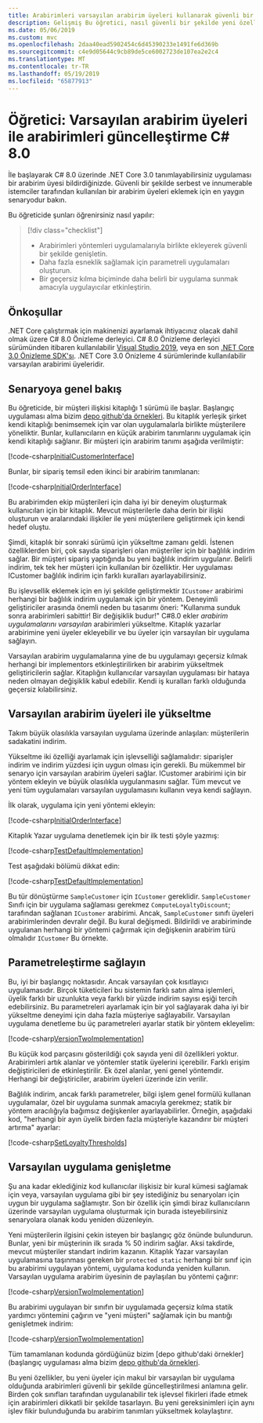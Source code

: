 ```yaml
---
title: Arabirimleri varsayılan arabirim üyeleri kullanarak güvenli bir şekilde güncelleştirmeC#
description: Gelişmiş Bu öğretici, nasıl güvenli bir şekilde yeni özellikler mevcut arabirimi tanımları için tüm sınıfları ve bu arabirimi uygulayan yapıları bozmadan ekleyebileceğinizi açıklar.
ms.date: 05/06/2019
ms.custom: mvc
ms.openlocfilehash: 2daa40ead5902454c6d45390233e1491fe6d369b
ms.sourcegitcommit: c4e9d05644c9cb89de5ce6002723de107ea2e2c4
ms.translationtype: MT
ms.contentlocale: tr-TR
ms.lasthandoff: 05/19/2019
ms.locfileid: "65877913"
---
```

# <a name="tutorial-update-interfaces-with-default-interface-members-in-c-80"></a>Öğretici: Varsayılan arabirim üyeleri ile arabirimleri güncelleştirme C# 8.0

İle başlayarak C# 8.0 üzerinde .NET Core 3.0 tanımlayabilirsiniz uygulaması bir arabirim üyesi bildirdiğinizde. Güvenli bir şekilde serbest ve innumerable istemciler tarafından kullanılan bir arabirim üyeleri eklemek için en yaygın senaryodur bakın.

Bu öğreticide şunları öğrenirsiniz nasıl yapılır:

> [!div class="checklist"]
> * Arabirimleri yöntemleri uygulamalarıyla birlikte ekleyerek güvenli bir şekilde genişletin.
> * Daha fazla esneklik sağlamak için parametreli uygulamaları oluşturun.
> * Bir geçersiz kılma biçiminde daha belirli bir uygulama sunmak amacıyla uygulayıcılar etkinleştirin.

## <a name="prerequisites"></a>Önkoşullar

.NET Core çalıştırmak için makinenizi ayarlamak ihtiyacınız olacak dahil olmak üzere C# 8.0 Önizleme derleyici. C# 8.0 Önizleme derleyici sürümünden itibaren kullanılabilir [Visual Studio 2019](https://visualstudio.microsoft.com/downloads/?utm_medium=microsoft&utm_source=docs.microsoft.com&utm_campaign=inline+link&utm_content=download+vs2019), veya en son [.NET Core 3.0 Önizleme SDK'sı](https://dotnet.microsoft.com/download/dotnet-core/3.0). .NET Core 3.0 Önizleme 4 sürümlerinde kullanılabilir varsayılan arabirimi üyeleridir.

## <a name="scenario-overview"></a>Senaryoya genel bakış

Bu öğreticide, bir müşteri ilişkisi kitaplığı 1 sürümü ile başlar. Başlangıç uygulaması alma bizim [depo github'da örnekleri](https://github.com/dotnet/samples/tree/master/csharp/tutorials/default-interface-members-versions/starter/customer-relationship). Bu kitaplık yerleşik şirket kendi kitaplığı benimsemek için var olan uygulamalarla birlikte müşterilere yöneliktir. Bunlar, kullanıcıların en küçük arabirim tanımlarını uygulamak için kendi kitaplığı sağlanır. Bir müşteri için arabirim tanımı aşağıda verilmiştir:

[!code-csharp[InitialCustomerInterface](~/samples/csharp/tutorials/default-interface-members-versions/starter/customer-relationship/ICustomer.cs?name=SnippetICustomerVersion1)]

Bunlar, bir sipariş temsil eden ikinci bir arabirim tanımlanan:

[!code-csharp[InitialOrderInterface](~/samples/csharp/tutorials/default-interface-members-versions/starter/customer-relationship/IOrder.cs?name=SnippetIorderVersion1)]

Bu arabirimden ekip müşterileri için daha iyi bir deneyim oluşturmak kullanıcıları için bir kitaplık. Mevcut müşterilerle daha derin bir ilişki oluşturun ve aralarındaki ilişkiler ile yeni müşterilere geliştirmek için kendi hedef oluştu.

Şimdi, kitaplık bir sonraki sürümü için yükseltme zamanı geldi. İstenen özelliklerden biri, çok sayıda siparişleri olan müşteriler için bir bağlılık indirim sağlar. Bir müşteri sipariş yaptığında bu yeni bağlılık indirim uygulanır. Belirli indirim, tek tek her müşteri için kullanılan bir özelliktir. Her uygulaması ICustomer bağlılık indirim için farklı kuralları ayarlayabilirsiniz. 

Bu işlevsellik eklemek için en iyi şekilde geliştirmektir `ICustomer` arabirimi herhangi bir bağlılık indirim uygulamak için bir yöntem. Deneyimli geliştiriciler arasında önemli neden bu tasarımı öneri: "Kullanıma sunduk sonra arabirimleri sabittir! Bir değişiklik budur!" C#8.0 ekler *arabirim uygulamalarını varsayılan* arabirimleri yükseltme. Kitaplık yazarlar arabirimine yeni üyeler ekleyebilir ve bu üyeler için varsayılan bir uygulama sağlayın.

Varsayılan arabirim uygulamalarına yine de bu uygulamayı geçersiz kılmak herhangi bir implementors etkinleştirilirken bir arabirim yükseltmek geliştiricilerin sağlar. Kitaplığın kullanıcılar varsayılan uygulaması bir hataya neden olmayan değişiklik kabul edebilir. Kendi iş kuralları farklı olduğunda geçersiz kılabilirsiniz.

## <a name="upgrade-with-default-interface-members"></a>Varsayılan arabirim üyeleri ile yükseltme

Takım büyük olasılıkla varsayılan uygulama üzerinde anlaşılan: müşterilerin sadakatini indirim.

Yükseltme iki özelliği ayarlamak için işlevselliği sağlamalıdır: siparişler indirim ve indirim yüzdesi için uygun olması için gerekli. Bu mükemmel bir senaryo için varsayılan arabirim üyeleri sağlar. ICustomer arabirimi için bir yöntem ekleyin ve büyük olasılıkla uygulanmasını sağlar. Tüm mevcut ve yeni tüm uygulamaları varsayılan uygulamasını kullanın veya kendi sağlayın.

İlk olarak, uygulama için yeni yöntemi ekleyin:

[!code-csharp[InitialOrderInterface](~/samples/csharp/tutorials/default-interface-members-versions/finished/customer-relationship/ICustomer.cs?name=SnippetLoyaltyDiscountVersionOne)]

Kitaplık Yazar uygulama denetlemek için bir ilk testi şöyle yazmış:

[!code-csharp[TestDefaultImplementation](~/samples/csharp/tutorials/default-interface-members-versions/finished/customer-relationship/Program.cs?name=SnippetTestDefaultImplementation)]

Test aşağıdaki bölümü dikkat edin:

[!code-csharp[TestDefaultImplementation](~/samples/csharp/tutorials/default-interface-members-versions/finished/customer-relationship/Program.cs?name=SnippetHighlightCast)]

Bu tür dönüştürme `SampleCustomer` için `ICustomer` gereklidir. `SampleCustomer` Sınıfı için bir uygulama sağlaması gerekmez `ComputeLoyaltyDiscount`; tarafından sağlanan `ICustomer` arabirimi. Ancak, `SampleCustomer` sınıfı üyeleri arabirimlerinden devralır değil. Bu kural değişmedi. Bildirildi ve arabiriminde uygulanan herhangi bir yöntemi çağırmak için değişkenin arabirim türü olmalıdır `ICustomer` Bu örnekte.

## <a name="provide-parameterization"></a>Parametreleştirme sağlayın

Bu, iyi bir başlangıç noktasıdır. Ancak varsayılan çok kısıtlayıcı uygulamasıdır. Birçok tüketicileri bu sistemin farklı satın alma işlemleri, üyelik farklı bir uzunlukta veya farklı bir yüzde indirim sayısı eşiği tercih edebilirsiniz. Bu parametreleri ayarlamak için bir yol sağlayarak daha iyi bir yükseltme deneyimi için daha fazla müşteriye sağlayabilir. Varsayılan uygulama denetleme bu üç parametreleri ayarlar statik bir yöntem ekleyelim:

[!code-csharp[VersionTwoImplementation](~/samples/csharp/tutorials/default-interface-members-versions/finished/customer-relationship/ICustomer.cs?name=SnippetLoyaltyDiscountVersionTwo)]

Bu küçük kod parçasını gösterildiği çok sayıda yeni dil özellikleri yoktur. Arabirimleri artık alanlar ve yöntemler statik üyelerini içerebilir. Farklı erişim değiştiricileri de etkinleştirilir. Ek özel alanlar, yeni genel yöntemdir. Herhangi bir değiştiriciler, arabirim üyeleri üzerinde izin verilir.

Bağlılık indirim, ancak farklı parametreler, bilgi işlem genel formülü kullanan uygulamalar, özel bir uygulama sunmak amacıyla gerekmez; statik bir yöntem aracılığıyla bağımsız değişkenler ayarlayabilirler. Örneğin, aşağıdaki kod, "herhangi bir ayın üyelik birden fazla müşteriyle kazandırır bir müşteri artırma" ayarlar:

[!code-csharp[SetLoyaltyThresholds](~/samples/csharp/tutorials/default-interface-members-versions/finished/customer-relationship/Program.cs?name=SnippetSetLoyaltyThresholds)]

## <a name="extend-the-default-implementation"></a>Varsayılan uygulama genişletme

Şu ana kadar eklediğiniz kod kullanıcılar ilişkisiz bir kural kümesi sağlamak için veya, varsayılan uygulama gibi bir şey istediğiniz bu senaryoları için uygun bir uygulama sağlamıştır. Son bir özellik için şimdi biraz kullanıcıların üzerinde varsayılan uygulama oluşturmak için burada isteyebilirsiniz senaryolara olanak kodu yeniden düzenleyin. 

Yeni müşterilerin ilgisini çekin isteyen bir başlangıç göz önünde bulundurun. Bunlar, yeni bir müşterinin ilk sırada % 50 indirim sağlar. Aksi takdirde, mevcut müşteriler standart indirim kazanın. Kitaplık Yazar varsayılan uygulamasına taşınması gereken bir `protected static` herhangi bir sınıf için bu arabirimi uygulayan yöntemi, uygulama kodunda yeniden kullanın. Varsayılan uygulama arabirim üyesinin de paylaşılan bu yöntemi çağırır:

[!code-csharp[VersionTwoImplementation](~/samples/csharp/tutorials/default-interface-members-versions/finished/customer-relationship/ICustomer.cs?name=SnippetFinalVersion)]

Bu arabirimi uygulayan bir sınıfın bir uygulamada geçersiz kılma statik yardımcı yöntemini çağırın ve "yeni müşteri" sağlamak için bu mantığı genişletmek indirim:

[!code-csharp[VersionTwoImplementation](~/samples/csharp/tutorials/default-interface-members-versions/finished/customer-relationship/SampleCustomer.cs?name=SnippetOverrideAndExtend)]

Tüm tamamlanan kodunda gördüğünüz bizim [depo github'daki örnekler] (başlangıç uygulaması alma bizim [depo github'da örnekleri](https://github.com/dotnet/samples/tree/master/csharp/tutorials/default-interface-members-versions/finished/customer-relationship).

Bu yeni özellikler, bu yeni üyeler için makul bir varsayılan bir uygulama olduğunda arabirimleri güvenli bir şekilde güncelleştirilmesi anlamına gelir. Birden çok sınıfları tarafından uygulanabilir tek işlevsel fikirleri ifade etmek için arabirimleri dikkatli bir şekilde tasarlayın. Bu yeni gereksinimleri için aynı işlev fikir bulunduğunda bu arabirim tanımları yükseltmek kolaylaştırır.
